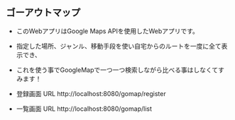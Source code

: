 ## ゴーアウトマップ
* このWebアプリはGoogle Maps APIを使用したWebアプリです。
* 指定した場所、ジャンル、移動手段を使い自宅からのルートを一度に全て表示でき、
* これを使う事でGoogleMapで一つ一つ検索しながら比べる事はしなくてすみます！

* 登録画面 URL http://localhost:8080/gomap/register
* 一覧画面 URL http://localhost:8080/gomap/list
